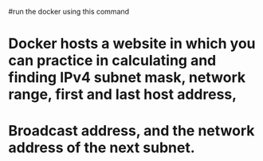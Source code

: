 #run the docker using this command
# Docker hosts a website in which you can practice in calculating and finding IPv4 subnet mask, network range, first and last host address,
# Broadcast address, and the network address of the next subnet.

```docker  run -it -p 3000:3000  ip
